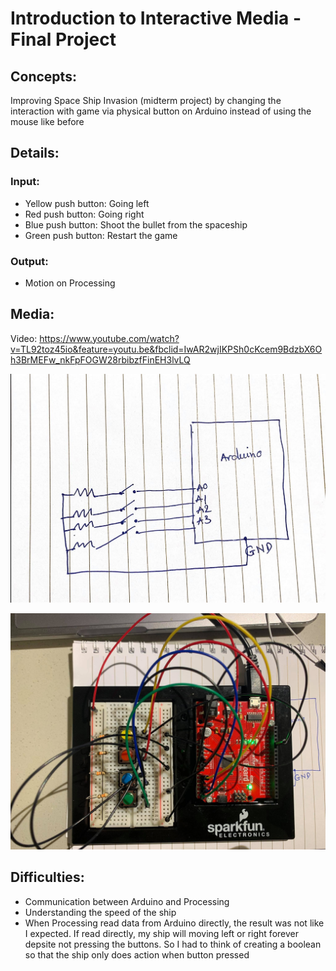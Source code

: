 # Introduction to Interactive Media - Final Project 

## Concepts:
Improving Space Ship Invasion (midterm project) by changing the interaction with game via physical button on Arduino instead of using the mouse like before


## Details:

### Input:
 - Yellow push button: Going left 
 - Red push button: Going right 
 - Blue push button: Shoot the bullet from the spaceship
 - Green push button: Restart the game 
 
 ### Output:
- Motion on Processing 

## Media:

Video: https://www.youtube.com/watch?v=TL92toz45io&feature=youtu.be&fbclid=IwAR2wjIKPSh0cKcem9BdzbX6Oh3BrMEFw_nkFpFOGW28rbibzfFinEH3lvLQ


![](schematic1.jpg)

![](105846841_607422366862777_4387858964236092607_n.jpg)
## Difficulties: 
- Communication between Arduino and Processing 
- Understanding the speed of the ship 
- When Processing read data from Arduino directly, the result was not like I expected. If read directly, my ship will moving left or right forever depsite not pressing the buttons. So I had to think of creating a boolean so that the ship only does action when button pressed

